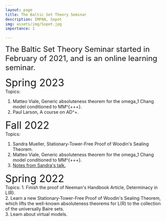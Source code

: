 ```yaml
---
layout: page
title: The Baltic Set Theory Seminar 
description: IMPAN, Sopot
img: assets/img/Sopot.jpg
importance: 1

---
```


<font size="+2"> The Baltic Set Theory Seminar started in February of 2021, and is an online
learning seminar. </font> 
	
<font size="+3"> Spring 2023</font> <br>
Topics: 
 1. Matteo Viale, Generic absoluteness theorem for the omega_1 Chang model conditioned to MM^{+++}. <br>
2. Paul Larson, A course on AD^+. 
	
<font size="+3"> Fall 2022</font> <br>
Topics:
1. Sandra Mueller,  Stationary-Tower-Free Proof of Woodin's Sealing Theorem.  </td></tr>
2. Matteo Viale, Generic absoluteness theorem for the omega_1 Chang model conditioned to MM^{+++}.<br>
3.  <a href="https://www.impan.pl/~gsargsyan/Snotes.pdf">Notes from Sandra's talk. </a> <br>
	

<font size="+3">	
Spring 2022</font> <br>
Topics:
1. Finish the proof of Neeman's Handbook Article, Determinacy in L(R). <br>
2. Learn a new Stationary-Tower-Free Proof of Woodin's Sealing Theorem, which lifts the well-known absoluteness theorems for L(R) to the collection of the  universally Baire sets.   <br>
3. Learn about virtual models.  
	


	
